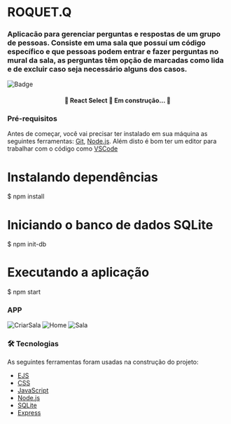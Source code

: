 # ROQUET.Q
### Aplicacão para gerenciar perguntas e respostas de um grupo de pessoas. Consiste em uma sala que possuí um código específico e que pessoas podem entrar e fazer perguntas no mural da sala, as perguntas têm opção de marcadas como lida e de excluir caso seja necessário alguns dos casos.

![Badge](https://img.shields.io/badge/NLW-Rocketseat-%237159c1?style=for-the-badge&logo=ghost)

<h4 align="center"> 
	🚧  React Select 🚀 Em construção...  🚧
</h4>

### Pré-requisitos

Antes de começar, você vai precisar ter instalado em sua máquina as seguintes ferramentas:
[Git](https://git-scm.com), [Node.js](https://nodejs.org/en/). 
Além disto é bom ter um editor para trabalhar com o código como [VSCode](https://code.visualstudio.com/)

# Instalando dependências
$ npm install

# Iniciando o banco de dados SQLite
$ npm init-db

# Executando a aplicação
$ npm start

### APP
![CriarSala](https://user-images.githubusercontent.com/62676354/123648152-19896880-d7ff-11eb-8eb7-106ccb6b0855.png)
![Home](https://user-images.githubusercontent.com/62676354/123648165-1b532c00-d7ff-11eb-969a-a111dcc6f68d.png)
![Sala](https://user-images.githubusercontent.com/62676354/123648180-1c845900-d7ff-11eb-8647-09d8faf10ba4.png)





### 🛠 Tecnologias

As seguintes ferramentas foram usadas na construção do projeto:

- [EJS](https://ejs.co//)
- [CSS](https://www.w3schools.com/css/)
- [JavaScript](https://www.javascript.com/)
- [Node.js](https://nodejs.org/en/)
- [SQLite](https://www.sqlite.org/index.html)
- [Express](https://expressjs.com/pt-br/)
